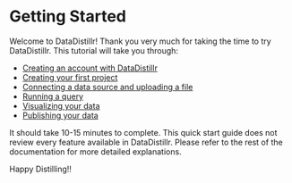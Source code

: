 # Getting Started

Welcome to DataDistillr! Thank you very much for taking the time to try DataDistillr. This tutorial will take you through:

* [Creating an account with DataDistillr​](create-your-account.md)
* [Creating your first project](create-your-first-project.md)
* [Connecting a data source and uploading a file](connecting-a-data-source-and-uploading-a-file.md)
* [Running a query](running-a-query.md)
* [Visualizing your data](visualizing-your-data.md)
* [Publishing your data](publishing-your-data.md)

It should take 10-15 minutes to complete. This quick start guide does not review every feature
available in DataDistillr. Please refer to the rest of the documentation for more detailed explanations.

Happy Distilling!!